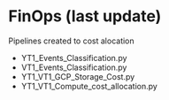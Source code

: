 # FinOps (last update)
Pipelines created to cost alocation
- YT1_Events_Classification.py
- VT1_Events_Classification.py
- YT1_VT1_GCP_Storage_Cost.py
- YT1_VT1_Compute_cost_allocation.py


